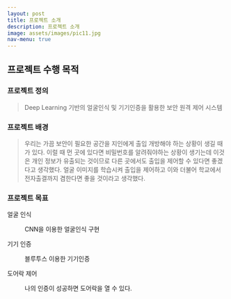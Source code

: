 ```yaml
---
layout: post
title: 프로젝트 소개 
description: 프로젝트 소개 
image: assets/images/pic11.jpg
nav-menu: true
---
```

<h2>프로젝트 수행 목적</h2>

<h3>프로젝트 정의</h3>
<blockquote>Deep Learning 기반의 얼굴인식 및 기기인증을 활용한 보안 원격 제어 시스템</blockquote>

<h3>프로젝트 배경</h3>
<blockquote>우리는 가끔 보안이 필요한 공간을 지인에게 출입 개방해야 하는 상황이 생길 때가 있다. 이럴 때 먼 곳에 있다면 비밀번호를 알려줘야하는 상황이 생기는데 
이것은 개인 정보가 유출되는 것이므로 다른 곳에서도 출입을 제어할 수 있다면 좋겠다고 생각했다.
얼굴 이미지를 학습시켜 출입을 제어하고 이와 더불어 학교에서 전자출결까지 겸한다면 좋을 것이라고 생각했다.</blockquote>

<h3>프로젝트 목표</h3>
<dl>
	<dt>얼굴 인식</dt>
	<dd>
		<p>CNN을 이용한 얼굴인식 구현 </p>
	</dd>
	<dt>기기 인증</dt>
	<dd>
		<p>블루투스 이용한 기기인증</p>
	</dd>
	<dt>도어락 제어</dt>
	<dd>
		<p>나의 인증이 성공하면 도어락을 열 수 있다.</p>
	</dd>
</dl>
